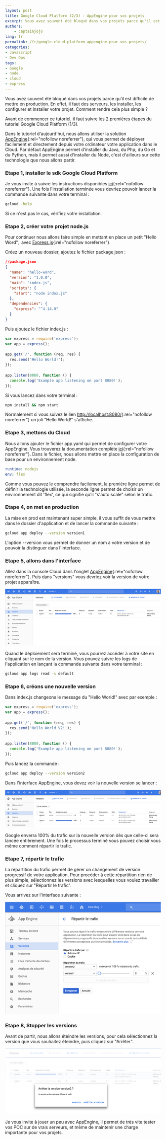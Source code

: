 ```yaml
---
layout: post
title: Google Cloud Platform (2/3) - AppEngine pour vos projets
excerpt: Vous avez souvent été bloqué dans vos projets parce qu'il est difficile de mettre en production. En effet, il faut des serveurs, les installer, les configurer et installer votre projet. Comment rendre cela plus simple ?
authors:
    - captainjojo
lang: fr
permalink: /fr/google-cloud-platform-appengine-pour-vos-projets/
categories:
- Javascript
- Dev Ops
tags:
- Google
- node
- cloud
- express
---
```


Vous avez souvent été bloqué dans vos projets parce qu'il est difficile de mettre en production.
En effet, il faut des serveurs, les installer, les configurer et installer votre projet.
Comment rendre cela plus simple ?

Avant de commencer ce tutoriel, il faut suivre les 2 premières étapes du tutoriel Google Cloud Platform (1/3).

Dans le tutoriel d'aujourd'hui, nous allons utiliser la solution [AppEngine](https://console.cloud.google.com/appengine){:rel="nofollow noreferrer"}, qui vous permet de déployer facilement et directement depuis votre ordinateur votre application dans le Cloud.
Par défaut AppEngine permet d'installer du Java, du Php, du Go et du Python, mais il permet aussi d'installer du Node, c'est d'ailleurs sur cette technologie que nous allons partir.

### Etape 1, installer le sdk Google Cloud Platform

Je vous invite à suivre les instructions disponibles [ici](https://cloud.google.com/sdk/docs/?hl=fr){:rel="nofollow noreferrer"}. Une fois l'installation terminée vous devriez pouvoir lancer la commande suivante dans votre terminal :

```sh
gcloud -help
```
Si ce n'est pas le cas, vérifiez votre installation.

### Etape 2, créer votre projet node.js

Pour continuer nous allons faire simple en mettant en place un petit "Hello Word",  avec [Express.js](http://expressjs.com/fr/){:rel="nofollow noreferrer"}.

Créez un nouveau dossier, ajoutez le fichier package.json :

```json
//package.json
{
  "name": "hello-word",
  "version": "1.0.0",
  "main": "index.js",
  "scripts": {
    "start": "node index.js"
  },
  "dependencies": {
    "express": "^4.14.0"
  }
}
```

Puis ajoutez le fichier index.js :

```javascript
var express = require('express');
var app = express();

app.get('/', function (req, res) {
  res.send('Hello World!');
});

app.listen(8080, function () {
  console.log('Example app listening on port 8080!');
});
```

Si vous lancez dans votre terminal :

```sh
npm install && npm start
```

Normalement si vous suivez le lien [http://localhost:8080/](http://localhost:8080/){:rel="nofollow noreferrer"} un joli "Hello World!" s'affiche.

### Etape 3, mettons du Cloud

Nous allons ajouter le fichier app.yaml qui permet de configurer votre AppEngine. Vous trouverez la documentation complète [ici](https://cloud.google.com/appengine/docs){:rel="nofollow noreferrer"}. Dans le fichier, nous allons mettre en place la configuration de base pour un environnement node.

```yaml
runtime: nodejs
env: flex
```

Comme vous pouvez le comprendre facilement, la première ligne permet de définir la technologie utilisée, la seconde ligne permet de choisir un environnement dit 'flex', ce qui signifie qu'il "s'auto scale" selon le trafic.

### Etape 4, on met en production

La mise en prod est maintenant super simple, il vous suffit de vous mettre dans le dossier d'application et de lancer la commande suivante :

```sh
gcloud app deploy --version version1
```

L'option --version vous permet de donner un nom à votre version et de pouvoir la distinguer dans l'interface.

### Etape 5, allons dans l'interface

Allez dans la console Cloud dans l'onglet [AppEngine](https://console.cloud.google.com/appengine){:rel="nofollow noreferrer"}.
Puis dans "versions" vous devriez voir la version de votre projet apparaître.


![AppEngine - Google Cloud Platform](/assets/2016-12-09-google-cloud-platform-appengine-pour-vos-projets/capture-decran-2016-11-30-a-14.05.13.png)

Quand le déploiement sera terminé, vous pourrez accéder à votre site en cliquant sur le nom de la version.
Vous pouvez suivre les logs de l'application en lançant la commande suivante dans votre terminal :

```sh
gcloud app logs read -s default
```

### Etape 6, créons une nouvelle version

Dans index.js changeons le message du "Hello World!" avec par exemple :

```javascript
var express = require('express');
var app = express();

app.get('/', function (req, res) {
  res.send('Hello World V2!');
});

app.listen(8080, function () {
  console.log('Example app listening on port 8080!');
});
```

Puis lancez la commande :

```sh
gcloud app deploy --version version2
```
Dans l'interface AppEngine, vous devez voir la nouvelle version se lancer :

![AppEngine V2 - Google Cloud Platform](/assets/2016-12-09-google-cloud-platform-appengine-pour-vos-projets/capture-decran-2016-11-30-a-14.13.55.png)

Google enverra 100% du trafic sur la nouvelle version dès que celle-ci sera lancée entièrement.
Une fois le processus terminé vous pouvez choisir vous même comment répartir le trafic.

### Etape 7, répartir le trafic

La répartition du trafic permet de gérer un changement de version progressif de votre application. Pour procéder à cette répartition rien de plus simple, sélectionnez les versions avec lesquelles vous voulez travailler et cliquez sur "Répartir le trafic".

Vous arrivez sur l'interface suivante :

![Répartir le traffic - Google Cloud Platform](/assets/2016-12-09-google-cloud-platform-appengine-pour-vos-projets/capture-decran-2016-11-30-a-14.18.42.png)

### Etape 8, Stopper les versions

Avant de partir, nous allons éteindre les versions, pour cela sélectionnez la version que vous souhaitez éteindre, puis cliquez sur "Arrêter".

![Arreter - Google Cloud Platform](/assets/2016-12-09-google-cloud-platform-appengine-pour-vos-projets/capture-decran-2016-11-30-a-14.22.54.png)

Je vous invite à jouer un peu avec AppEngine, il permet de très vite tester vos POC sur de vrais serveurs, et même de maintenir une charge importante pour vos projets.
